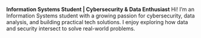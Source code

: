 **Information Systems Student | Cybersecurity & Data Enthusiast**
Hi! I’m an Information Systems student with a growing passion for cybersecurity, data analysis, and building practical tech solutions. I enjoy exploring how data and security intersect to solve real-world problems.

<!---
lala-br/lala-br is a ✨ special ✨ repository because its `README.md` (this file) appears on your GitHub profile.
You can click the Preview link to take a look at your changes.
--->
